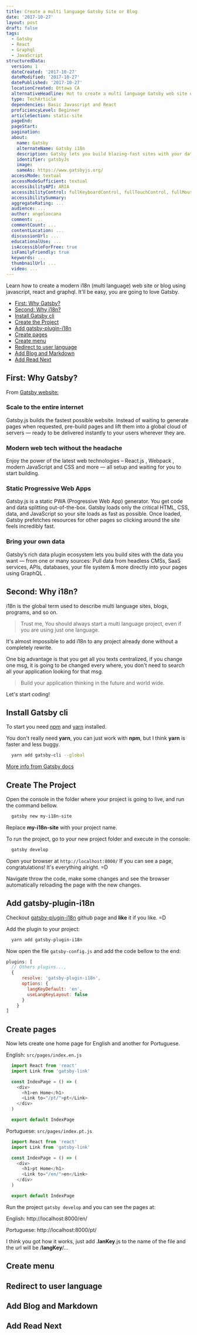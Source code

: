 ```yaml
---
title: Create a multi language Gatsby Site or Blog
date: '2017-10-27'
layout: post
draft: false
tags:
  - Gatsby
  - React
  - Graphql
  - JavaScript
structuredData:
  version: 1
  dateCreated: '2017-10-27'
  dateModified: '2017-10-27'
  datePublished: '2017-10-27'  
  locationCreated: Ottawa CA
  alternativeHeadline: Hot to create a multi language Gatsby web site or blog with react and graphql
  type: TechArticle
  dependencies: Basic Javascript and React
  proficiencyLevel: Beginner
  articleSection: static-site
  pageEnd:
  pageStart:
  pagination:
  about:
    name: Gatsby
    alternateName: Gatsby i18n
    description: Gatsby lets you build blazing-fast sites with your data, whatever the source. Liberate your sites from legacy CMSs and fly into the future.
    identifier: gatsbyJs
    image:
    sameAs: https://www.gatsbyjs.org/
  accessMode: textual
  accessModeSufficient: textual
  accessibilityAPI: ARIA
  accessibilityControl: fullKeyboardControl, fullTouchControl, fullMouseControl
  accessibilitySummary:
  aggregateRating: ...
  audience: ...
  author: angeloocana
  comment: ...
  commentCount: ...
  contentLocation: ...  
  discussionUrl: ...
  educationalUse: ...    
  isAccessibleForFree: true
  isFamilyFriendly: true
  keywords: ...  
  thumbnailUrl: ...  
  video: ...
---
```


Learn how to create a modern i18n (multi language) web site or blog using javascript, react and graphql. It'll be easy, you are going to love Gatsby.

- [First: Why Gatsby?](#first-why-gatsby)
- [Second: Why i18n?](#second-why-i18n)
- [Install Gatsby cli](#install-gatsby-cli)
- [Create the Project](#create-the-project)
- [Add gatsby-plugin-i18n](#add-gatsby-plugin-i18n)
- [Create pages](#create-pages)
- [Create menu](#create-menu)
- [Redirect to user language](#redirect-to-user-language)
- [Add Blog and Markdown](#add-blog-and-markdown)
- [Add Read Next](#add-read-next)

## First: Why Gatsby?

From
<a href="https://www.gatsbyjs.org/" target="_blank">
Gatsby website:
</a>

### Scale to the entire internet

Gatsby.js builds the fastest possible website. Instead of waiting to generate pages when requested, pre-build pages and lift them into a global cloud of servers — ready to be delivered instantly to your users wherever they are.

### Modern web tech without the headache

Enjoy the power of the latest web technologies – React.js , Webpack , modern JavaScript and CSS and more — all setup and waiting for you to start building.


### Static Progressive Web Apps

Gatsby.js is a static PWA (Progressive Web App) generator. You get code and data splitting out-of-the-box. Gatsby loads only the critical HTML, CSS, data, and JavaScript so your site loads as fast as possible. Once loaded, Gatsby prefetches resources for other pages so clicking around the site feels incredibly fast.

### Bring your own data

Gatsby’s rich data plugin ecosystem lets you build sites with the data you want — from one or many sources: Pull data from headless CMSs, SaaS services, APIs, databases, your file system & more directly into your pages using GraphQL .


## Second: Why i18n?

i18n is the global term used to describe multi language sites, blogs, programs, and so on.

> Trust me, You should always start a multi language project, even if you are using just one language.

It's almost impossible to add i18n to any project already done without a completely rewrite.

One big advantage is that you get all you texts centralized, if you change one msg, it is going to be changed every where, you don't need to search all your application looking for that msg.

> Build your application thinking in the future and world wide.

Let's start coding!


## Install Gatsby cli

To start you need [npm](https://www.npmjs.com/get-npm) and [yarn](https://yarnpkg.com/lang/en/docs/install/) installed.

You don't really need **yarn**, you can just work with **npm**, but I think **yarn** is faster and less buggy.

```bash
  yarn add gatsby-cli --global
```

[More info from Gatsby docs](https://www.gatsbyjs.org/docs/)


## Create The Project

Open the console in the folder where your project is going to live, and run the command bellow.

```bash
  gatsby new my-i18n-site
```
Replace **my-i18n-site** with your project name.

To run the project, go to your new project folder and execute in the console:

```bash
  gatsby develop
```

Open your browser at `http://localhost:8000/`
If you can see a page, congratulations! It's everything alright. =D

Navigate throw the code, make some changes and see the browser automatically reloading the page with the new changes.


## Add gatsby-plugin-i18n

Checkout [gatsby-plugin-i18n](https://github.com/angeloocana/gatsby-plugin-i18n) github page and **like** it if you like. =D

Add the plugin to your project:
```bash
  yarn add gatsby-plugin-i18n
```

Now open the file `gatsby-config.js` and add the code bellow to the end:

```js
plugins: [
  // Others plugins...,
  {
      resolve: 'gatsby-plugin-i18n',
      options: {        
        langKeyDefault: 'en',
        useLangKeyLayout: false
      }
    }
]
```


## Create pages

Now lets create one home page for English and another for Portuguese.

English: `src/pages/index.en.js`
```js
  import React from 'react'
  import Link from 'gatsby-link'

  const IndexPage = () => (
    <div>
      <h1>en Home</h1>
      <Link to="/pt/">pt</Link>
    </div>
  )

  export default IndexPage
```

Portuguese: `src/pages/index.pt.js`
```js
  import React from 'react'
  import Link from 'gatsby-link'

  const IndexPage = () => (
    <div>
      <h1>pt Home</h1>
      <Link to="/en/">en</Link>
    </div>
  )

  export default IndexPage
```

Run the project `gatsby develop` and you can see the pages at:

English: http://localhost:8000/en/

Portuguese: http://localhost:8000/pt/

I think you got how it works, just add **.lanKey**.js to the name of the file and the url will be /**langKey**/...

## Create menu


## Redirect to user language


## Add Blog and Markdown


## Add Read Next

